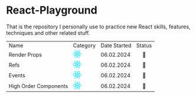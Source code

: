 # React-Playground

That is the repository I personally use to practice new React skills, features, techniques and other related stuff.

<!-- 🔄✅❌ -->

<table>
  <tr>
    <td>
      Name
    </td>
    <td>
      Category
    </td>
    <td>
      Date Started
    </td>
    <td>
      Status
    </td>
  </tr>
  <tr>
    <td>
      Render Props
    </td>
    <td>
      <img src='./frontend/src/assets/react.svg' style='height: 20px' />
    </td>
    <td>
      06.02.2024
    </td>
    <td>
      <center>🔄</center>
    </td>
  </tr>
    <tr>
    <td>
      Refs
    </td>
    <td>
      <img src='./frontend/src/assets/react.svg' style='height: 20px' />
    </td>
    <td>
      06.02.2024
    </td>
    <td>
      <center>🔄</center>
    </td>
  </tr>
  </tr>
    <tr>
    <td>
      Events
    </td>
    <td>
      <img src='./frontend/src/assets/react.svg' style='height: 20px' />
    </td>
    <td>
      06.02.2024
    </td>
    <td>
      <center>🔄</center>
    </td>
  </tr>
  </tr>
    <tr>
    <td>
      High Order Components
    </td>
    <td>
      <img src='./frontend/src/assets/react.svg' style='height: 20px' />
    </td>
    <td>
      06.02.2024
    </td>
    <td>
      <center>🔄</center>
    </td>
  </tr>
</table>
